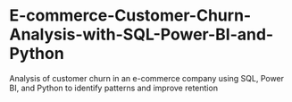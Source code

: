 # E-commerce-Customer-Churn-Analysis-with-SQL-Power-BI-and-Python
Analysis of customer churn in an e-commerce company using SQL, Power BI, and Python to identify patterns and improve retention
